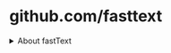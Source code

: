 # github.com/fasttext

<details><summary>About fastText</summary>

**fastText* is a library for efficient text classification and representation learning developed by Facebook Research.

Read the official fastText documentation at [fasttext.cc](https://fasttext.cc/)

</details>

